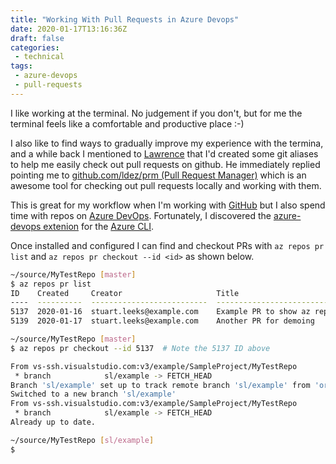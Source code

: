 ```yaml
---
title: "Working With Pull Requests in Azure Devops"
date: 2020-01-17T13:16:36Z
draft: false
categories:
 - technical
tags:
 - azure-devops
 - pull-requests
---
```


I like working at the terminal. No judgement if you don't, but for me the terminal feels like a comfortable and productive place :-)

I also like to find ways to gradually improve my experience with the termina, and a while back I mentioned to [Lawrence](https://blog.gripdev.xyz/) that I'd created some git aliases to help me easily check out pull requests on github. He immediately replied pointing me to [github.com/ldez/prm (Pull Request Manager)](https://github.com/ldez/prm) which is an awesome tool for checking out pull requests locally and working with them.

This is great for my workflow when I'm working with [GitHub](https://github.com) but I also spend time with repos on [Azure DevOps](https://azure.microsoft.com/en-us/services/devops/?nav=min). Fortunately, I discovered the [azure-devops extenion](https://docs.microsoft.com/en-us/azure/devops/cli/?view=azure-devops) for the [Azure CLI](https://docs.microsoft.com/en-us/cli/azure/install-azure-cli?view=azure-cli-latest).

Once installed and configured I can find and checkout PRs with `az repos pr list` and `az repos pr checkout --id <id>` as shown below.

```bash {hl_lines=[2,9]}
~/source/MyTestRepo [master]
$ az repos pr list
ID    Created     Creator                     Title                                   Status    IsDraft    Repository
----  ----------  --------------------------  --------------------------------------  --------  ---------  ------------
5137  2020-01-16  stuart.leeks@example.com    Example PR to show az repos cli usage   Active    False      MyTestRepo
5139  2020-01-17  stuart.leeks@example.com    Another PR for demoing                  Active    False      MyTestRepo

~/source/MyTestRepo [master]
$ az repos pr checkout --id 5137  # Note the 5137 ID above

From vs-ssh.visualstudio.com:v3/example/SampleProject/MyTestRepo
 * branch            sl/example -> FETCH_HEAD
Branch 'sl/example' set up to track remote branch 'sl/example' from 'origin'.
Switched to a new branch 'sl/example'
From vs-ssh.visualstudio.com:v3/example/SampleProject/MyTestRepo
 * branch            sl/example -> FETCH_HEAD
Already up to date.

~/source/MyTestRepo [sl/example]
$

```
